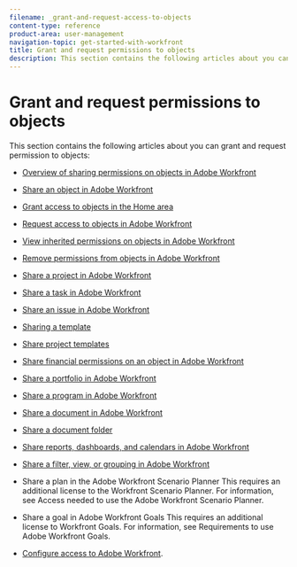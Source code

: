 ```yaml
---
filename: _grant-and-request-access-to-objects
content-type: reference
product-area: user-management
navigation-topic: get-started-with-workfront
title: Grant and request permissions to objects
description: This section contains the following articles about you can grant and request permission to objects:
---
```


# Grant and request permissions to objects

This section contains the following articles about you can grant and request permission to objects:

* [Overview of sharing permissions on objects in Adobe Workfront](../../workfront-basics/grant-and-request-access-to-objects/sharing-permissions-on-objects-overview.md) 
* [Share an object in Adobe Workfront](../../workfront-basics/grant-and-request-access-to-objects/share-an-object.md) 
* [Grant access to objects in the Home area](../../workfront-basics/grant-and-request-access-to-objects/grant-access-home.md) 
* [Request access to objects in Adobe Workfront](../../workfront-basics/grant-and-request-access-to-objects/request-access.md) 
* [View inherited permissions on objects in Adobe Workfront](../../workfront-basics/grant-and-request-access-to-objects/view-inherited-permissions-on-objects.md) 
* [Remove permissions from objects in Adobe Workfront](../../workfront-basics/grant-and-request-access-to-objects/remove-permissions-from-objects.md) 
* [Share a project in Adobe Workfront](../../workfront-basics/grant-and-request-access-to-objects/share-a-project.md) 
* [Share a task in Adobe Workfront](../../workfront-basics/grant-and-request-access-to-objects/share-a-task.md) 
* [Share an issue in Adobe Workfront](../../workfront-basics/grant-and-request-access-to-objects/share-an-issue.md) 
* [Sharing a template](../../workfront-basics/grant-and-request-access-to-objects/share-a-template.md) 
* [Share project templates](../../manage-work/projects/create-and-manage-templates/share-project-template.md) 
* [Share financial permissions on an object in Adobe Workfront](../../workfront-basics/grant-and-request-access-to-objects/share-financial-permissions-object.md) 
* [Share a portfolio in Adobe Workfront](../../workfront-basics/grant-and-request-access-to-objects/share-a-portfolio..md) 
* [Share a program in Adobe Workfront](../../workfront-basics/grant-and-request-access-to-objects/share-a-program.md) 
* [Share a document in Adobe Workfront](../../workfront-basics/grant-and-request-access-to-objects/document-permissions.md) 
* [Share a document folder](../../workfront-basics/grant-and-request-access-to-objects/share-a-document-folder.md) 
* [Share reports, dashboards, and calendars in Adobe Workfront](../../workfront-basics/grant-and-request-access-to-objects/permissions-reports-dashboards-calendars.md) 
* [Share a filter, view, or grouping in Adobe Workfront](../../reports-and-dashboards/reports/reporting-elements/share-filter-view-grouping.md) 
* Share a plan in the Adobe Workfront Scenario Planner This requires an additional license to the Workfront Scenario Planner. For information, see Access needed to use the Adobe Workfront Scenario Planner. 
* Share a goal in Adobe Workfront Goals This requires an additional license to Workfront Goals. For information, see Requirements to use Adobe Workfront Goals.

* [Configure access to Adobe Workfront](../../administration-and-setup/add-users/configure-and-grant-access/configure-access.md).

